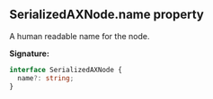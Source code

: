 ## SerializedAXNode.name property

A human readable name for the node.

**Signature:**

```typescript
interface SerializedAXNode {
  name?: string;
}
```
